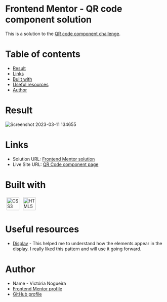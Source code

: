 # Frontend Mentor - QR code component solution

This is a solution to the [QR code component challenge](https://www.frontendmentor.io/challenges/qr-code-component-iux_sIO_H/hub).

# Table of contents

- [Result](#Result)
- [Links](#links)
- [Built with](#built-with)
- [Useful resources](#useful-resources)
- [Author](#author)

# Result

![Screenshot 2023-03-11 134655](https://user-images.githubusercontent.com/96449803/224502033-b451a201-dec9-4a8c-9a9e-fec2e71f25d9.png)

# Links

- Solution URL: [Frontend Mentor solution](https://www.frontendmentor.io/solutions/qr-code-component-l72FEyYL0D)
- Live Site URL: [QR Code component page](https://qr-code-challenge-phi.vercel.app/)

# Built with

<img src="https://i.ibb.co/bLF1P6n/css-3.png" alt="CSS3" height="40" style="vertical-align:down; margin:4px"></a>
<img src="https://i.ibb.co/Ch4SDLV/html-1.png" alt="HTML5" height="40" style="vertical-align:down; margin:4px"></a>

# Useful resources

- [Display](https://developer.mozilla.org/pt-BR/docs/Web/CSS/display) - This helped me to understand how the elements appear in the display. I really liked this pattern and will use it going forward.

# Author

- Name - Victória Nogueira
- [Frontend Mentor profile](https://www.frontendmentor.io/profile/victoriamnx)
- [GitHub profile](https://github.com/victoriamnx)
